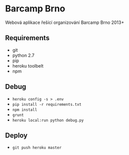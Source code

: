 Barcamp Brno
============
Webová aplikace řešící organizování Barcamp Brno 2013+

Requirements
------------

 - git
 - python 2.7
 - pip
 - heroku toolbelt
 - npm


Debug
-----

 - `heroku config -s > .env`
 - `pip install -r requirements.txt`
 - `npm install`
 - `grunt`
 - `heroku local:run python debug.py`

Deploy
------

 - `git push heroku master`